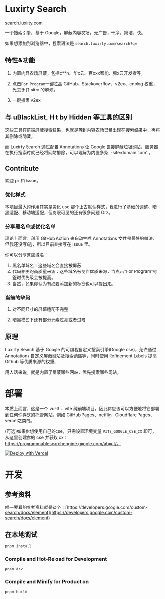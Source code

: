 # Luxirty Search

[search.luxirty.com](search.luxirty.com)

一个搜索引擎，基于 Google，屏蔽内容农场，无广告，干净，简洁，快。

如果想添加到浏览器中，搜索语法是 `search.luxirty.com/search?q=`

## 特性&功能
1. 内置内容农场屏蔽，包括c\*\*n、华x云、百xxx智能、腾x云开发者等。

2. 点击`For Program`一键拉高 GitHub、Stackoverflow、v2ex、cnblog 权重，免去手打 site: 的麻烦。

3. 一键搜索 v2ex

## 与 uBlackList, Hit by Hidden 等工具的区别

这些工具在前端屏蔽搜索结果，也就是等到内容农场已经出现在搜索结果中，再将其删除或隐藏。

而 Luxirty Search 通过配置 Annotations 让 Google 直接屏蔽垃圾网站，服务器在执行搜索时就已经将网站排除，可以理解为内置多条 '-site:domain.com' 。

## Contribute
欢迎 pr 和 issue。

### 优化样式
本项目最大的作用其实是美化 cse 那个上古默认样式，我进行了基础的调整、暗黑适配、移动端适配，但肉眼可见的还有很多问题 Orz。

### 分享黑名单或优化名单
理论上而言，利用 GitHub Action 来自动生成 Annotations 文件是最好的做法，但我还没写(逃，所以目前直接写在 issue 里。

你可以分享这些域名：
1. 黑名单域名：这些域名会直接被屏蔽
2. 代码相关的高质量来源：这些域名被视作优质来源，当点击“For Program”标签时优先级会被提高。
3. 当然，如果你认为有必要添加新的标签也可以提出来。

### 当前的缺陷
1. 对不同尺寸的屏幕适配不完整

2. 暗黑模式下还有部分元素过亮或者过暗 


## 原理

Luxirty Search 基于 Google 的可编程自定义搜索引擎(Google cse)，允许通过 Annotations 自定义屏蔽网站及搜索范围等，同时使用 Refinement Labels 提高 Github 等优质来源的权重。

用人话来说，就是内置了屏蔽哪些网站、优先搜索哪些网站。

# 部署

本质上而言，这是一个 vue3 + vite 纯前端项目，因此你应该可以方便地将它部署到任何你喜欢的托管网站，例如 GitHub Pages、netfliy、Cloudflare Pages、vercel之类的。

(可选)如果你想使用自己的cse，只需设置环境变量 `VITE_GOOGLE_CSE_CX` 即可，从这里创建你的 cse 并获取 cx： https://programmablesearchengine.google.com/about/。


[![Deploy with Vercel](https://vercel.com/button)](https://vercel.com/new/clone?repository-url=https%3A%2F%2Fgithub.com%2FKoriIku%2Fluxiry-search&project-name=luxirty-search&repository-name=luxirty-search)


# 开发

## 参考资料
唯一要看的参考资料就是这个：[https://developers.google.com/custom-search/docs/element](https://developers.google.com/custom-search/docs/element)

## 在本地调试

```sh
pnpm install
```

### Compile and Hot-Reload for Development

```sh
pnpm dev
```

### Compile and Minify for Production

```sh
pnpm build
```
